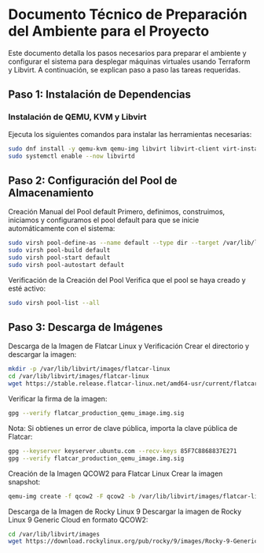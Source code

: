 # Documento Técnico de Preparación del Ambiente para el Proyecto

Este documento detalla los pasos necesarios para preparar el ambiente y configurar el sistema para desplegar máquinas virtuales usando Terraform y Libvirt. A continuación, se explican paso a paso las tareas requeridas.

## Paso 1: Instalación de Dependencias

### Instalación de QEMU, KVM y Libvirt
Ejecuta los siguientes comandos para instalar las herramientas necesarias:

```bash
sudo dnf install -y qemu-kvm qemu-img libvirt libvirt-client virt-install
sudo systemctl enable --now libvirtd
```


## Paso 2: Configuración del Pool de Almacenamiento

Creación Manual del Pool default
Primero, definimos, construimos, iniciamos y configuramos el pool default para que se inicie automáticamente con el sistema:

```bash
sudo virsh pool-define-as --name default --type dir --target /var/lib/libvirt/images
sudo virsh pool-build default
sudo virsh pool-start default
sudo virsh pool-autostart default
```

Verificación de la Creación del Pool
Verifica que el pool se haya creado y esté activo:


```bash
sudo virsh pool-list --all
```

## Paso 3: Descarga de Imágenes
Descarga de la Imagen de Flatcar Linux y Verificación
Crear el directorio y descargar la imagen:

```bash
mkdir -p /var/lib/libvirt/images/flatcar-linux
cd /var/lib/libvirt/images/flatcar-linux
wget https://stable.release.flatcar-linux.net/amd64-usr/current/flatcar_production_qemu_image.img{,.sig}
```
Verificar la firma de la imagen:

```bash
gpg --verify flatcar_production_qemu_image.img.sig
```
Nota: Si obtienes un error de clave pública, 
importa la clave pública de Flatcar:

```bash
gpg --keyserver keyserver.ubuntu.com --recv-keys 85F7C8868837E271
gpg --verify flatcar_production_qemu_image.img.sig
```
Creación de la Imagen QCOW2 para Flatcar Linux
Crear la imagen snapshot:

```bash
qemu-img create -f qcow2 -F qcow2 -b /var/lib/libvirt/images/flatcar-linux/flatcar_production_qemu_image.img /var/lib/libvirt/images/flatcar-linux/flatcar-linux1.qcow2
```

Descarga de la Imagen de Rocky Linux 9
Descargar la imagen de Rocky Linux 9 Generic Cloud en formato QCOW2:

```bash
cd /var/lib/libvirt/images
wget https://download.rockylinux.org/pub/rocky/9/images/Rocky-9-GenericCloud-Base.latest.x86_64.qcow2
```
